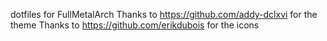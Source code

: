 dotfiles for FullMetalArch
Thanks to https://github.com/addy-dclxvi for the theme
Thanks to https://github.com/erikdubois for the icons

